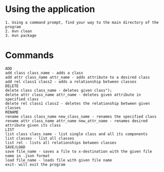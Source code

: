 # Using the application

	1. Using a command prompt, find your way to the main directory of the program
	2. mvn clean
	3. mvn package

# Commands

	ADD
	add class class_name - adds a class
	add attr class_name attr_name - adds attribute to a desired class
	add rel class1 class2 - adds a relationship between classes
	DELETE
	delete class class_name - deletes given class");
	delete attr class_name attr_name - deletes given attribute in specified class
	delete rel class1 class2 - deletes the relationship between given classes
	RENAME
	rename class class_name new_class_name - renames the specified class
	rename attr class_name attr_name new_attr_name - renames desired attribute given its class
	LIST
	list class class_name - list single class and all its components
	list classes - list all classes
	list rel - lists all relationships between classes
	SAVE/LOAD
	save file_name - saves a file to x-destination with the given file name in .json format
	load file_name - loads file with given file name
	exit- will exit the program